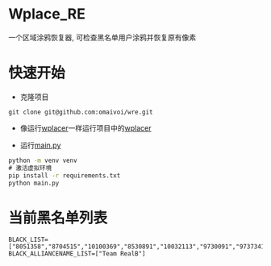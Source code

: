 # Wplace_RE
一个区域涂鸦恢复器, 可检查黑名单用户涂鸦并恢复原有像素

# 快速开始
+ 克隆项目
```
git clone git@github.com:omaivoi/wre.git
```
+ 像运行[wplacer](https://github.com/luluwaffless/wplacer)一样运行项目中的[wplacer](https://github.com/omaivoi/wplacer)

+ 运行[main.py](./main.py)
```cmd
python -m venv venv
# 激活虚拟环境
pip install -r requirements.txt
python main.py
```

# 当前黑名单列表
```env
BLACK_LIST=["8051358","8704515","10100369","8530891","10032113","9730091","9737341","9740023","9733676","9729598","9740523","9742254","9729630","9740768","9740023","9741002","9741166","9735795","9744510","9731661","9741002","9733425","9732425","9733771","9733611","9740243"]
BLACK_ALLIANCENAME_LIST=["Team RealB"]
```